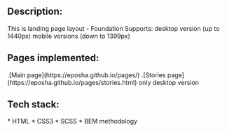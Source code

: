 <h2>Description:</h2>

This is landing page layout - Foundation
Supports: desktop version (up to 1440px)
          mobile versions (down to 1399px)

<h2>Pages implemented:</h2>
.[Main page](https://eposha.github.io/pages/)
.[Stories page](https://eposha.github.io/pages/stories.html) only desktop version

<h2>Tech stack:</h2>
* HTML
* CSS3
* SCSS
* BEM methodology



